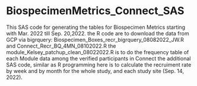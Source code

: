 # BiospecimenMetrics_Connect_SAS
This SAS code for generating the tables for Biospecimen Metrics starting with Mar. 2022 till Sep. 20,2022.
the R code are to download the data from GCP via bigrquery: Biospecimen_Boxes_recr_bigrquery_08082022_JW.R and Connect_Recr_BQ_4MN_08102022.R
the module_Kelsey_patchup_clean_08022022.R is to do the frequency table of each Module data among the verified participants in Connect
the additional SAS code, similar as R programming here is to calculate the recruiment rate by week and by month for the whole study, and each study site (Sep. 14, 2022).
